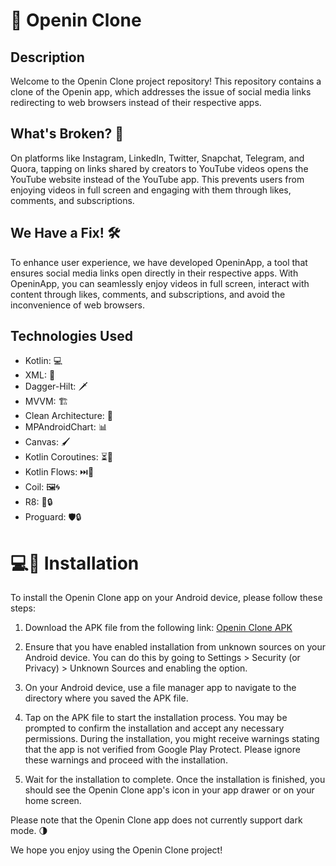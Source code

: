 # 📱 Openin Clone

## Description

Welcome to the Openin Clone project repository! This repository contains a clone of the Openin app, which addresses the issue of social media links redirecting to web browsers instead of their respective apps.

## What's Broken? 🚫

On platforms like Instagram, LinkedIn, Twitter, Snapchat, Telegram, and Quora, tapping on links shared by creators to YouTube videos opens the YouTube website instead of the YouTube app. This prevents users from enjoying videos in full screen and engaging with them through likes, comments, and subscriptions.

## We Have a Fix! 🛠️

To enhance user experience, we have developed OpeninApp, a tool that ensures social media links open directly in their respective apps. With OpeninApp, you can seamlessly enjoy videos in full screen, interact with content through likes, comments, and subscriptions, and avoid the inconvenience of web browsers.

## Technologies Used

- Kotlin: 💻
- XML: 🎨
- Dagger-Hilt: 🗡️
- MVVM: 🏗️
- Clean Architecture: 🏢
- MPAndroidChart: 📊
- Canvas: 🖌️
- Kotlin Coroutines: ⏳🧪
- Kotlin Flows: ⏭️🌊
- Coil: 🖼️🌀
- R8: 🔧🔒
- Proguard: 🛡️🔒

#  💻📲 Installation

To install the Openin Clone app on your Android device, please follow these steps:

1. Download the APK file from the following link: [Openin Clone APK](insert_link_here)

2. Ensure that you have enabled installation from unknown sources on your Android device. You can do this by going to Settings > Security (or Privacy) > Unknown Sources and enabling the option.

3. On your Android device, use a file manager app to navigate to the directory where you saved the APK file.

4. Tap on the APK file to start the installation process. You may be prompted to confirm the installation and accept any necessary permissions. During the installation, you might receive warnings stating that the app is not verified from Google Play Protect. Please ignore these warnings and proceed with the installation.

5. Wait for the installation to complete. Once the installation is finished, you should see the Openin Clone app's icon in your app drawer or on your home screen.


Please note that the Openin Clone app does not currently support dark mode. 🌗

We hope you enjoy using the Openin Clone project!
